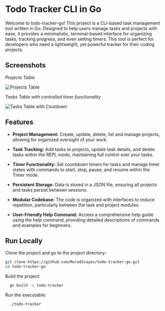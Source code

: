 
# Todo Tracker CLI in Go

Welcome to todo-tracker-go! This project is a CLI-based task management tool written in Go. Designed to help users manage tasks and projects with ease, it provides a minimalistic, terminal-based interface for organizing tasks, tracking progress, and even setting timers. This tool is perfect for developers who need a lightweight, yet powerful tracker for their coding projects.


## Screenshots

_*Projects Table*_

![Projects Table](https://i.postimg.cc/ZRzmvKCL/image.png "Projects Table")
&nbsp;

_*Tasks Table with controlled timer functionality*_

![Tasks Table with Coutdown](https://i.postimg.cc/KYtTMfZ3/image.png "Tasks Table with Countdown")


## Features

* **Project Management:** Create, update, delete, list and manage projects, allowing for organized oversight of your work.

- **Task Tracking:** Add tasks to projects, update task details, and delete tasks within the REPL mode, maintaining full control over your tasks.

- **Timer Functionality:** Set countdown timers for tasks and manage timer states with commands to start, stop, pause, and resume within the Timer mode.

- **Persistent Storage:** Data is stored in a JSON file, ensuring all projects and tasks persist between sessions.

- **Modular Codebase:** The code is organized with interfaces to reduce repetition, particularly between the task and project modules.

- **User-Friendly Help Command:** Access a comprehensive help guide using the help command, providing detailed descriptions of commands and examples for beginners.

## Run Locally

Clone the project and go to the project directory:

```bash
git clone https://github.com/MuradIsayev/todo-tracker-go.git
cd todo-tracker-go

```

Build the project:

```bash
  go build -o todo-tracker
```

Run the executable:

```bash
  ./todo-tracker
```


